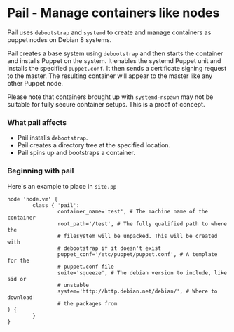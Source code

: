 # Pail - Manage containers like nodes

Pail uses `debootstrap` and `systemd` to create and manage containers as puppet
nodes on Debian 8 systems.


Pail creates a base system using `debootstrap` and
then starts the container and installs Puppet on the system. It enables the
systemd Puppet unit and installs the specified `puppet.conf`. It then sends a
certificate signing request to the master. The resulting container will appear
to the master like any other Puppet node.

Please note that containers brought up with `systemd-nspawn` may not be
suitable for fully secure container setups. This is a proof of concept.


### What pail affects

* Pail installs `debootstrap`.
* Pail creates a directory tree at the specified location.
* Pail spins up and bootstraps a container.

### Beginning with pail

Here's an example to place in `site.pp`
```puppet
node 'node.vm' {
        class { 'pail':
                container_name='test', # The machine name of the container
                root_path='/test', # The fully qualified path to where the
                # filesystem will be unpacked. This will be created with
                # debootstrap if it doesn't exist
                puppet_conf='/etc/puppet/puppet.conf', # A template for the
                # puppet.conf file
                suite='squeeze', # The debian version to include, like sid or
                # unstable
                system='http://http.debian.net/debian/', # Where to download
                # the packages from
) {
        }
}
```
